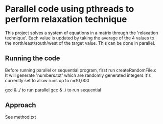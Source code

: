 # Parallel code using pthreads to perform relaxation technique 

This project solves a system of equations in a matrix through the 'relaxation technique'. Each value is updated by taking the average of the 4 values to the north/east/south/west of the target value. This can be done in parallel. 

## Running the code 

Before running parallel or sequential program, first run createRandomFile.c
It will generate 'numbers.txt' which are randomly generated integers
It's currently set to allow runs up to n=10,000

gcc & ./ to run parallel 
gcc & ./ to run sequential 


## Approach 

See method.txt
